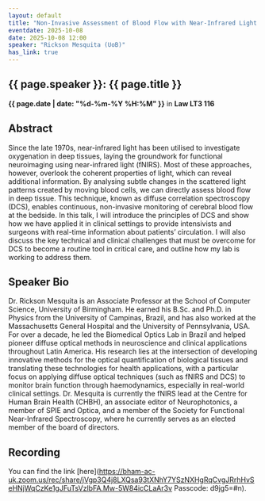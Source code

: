 ```yaml
---
layout: default
title: "Non-Invasive Assessment of Blood Flow with Near-Infrared Light in Trauma Units"
eventdate: 2025-10-08
date: 2025-10-08 12:00
speaker: "Rickson Mesquita (UoB)"
has_link: true
---
```


## {{ page.speaker }}: {{ page.title }}

**{{ page.date | date: "%d-%m-%Y %H:%M" }}**
in **Law LT3 116**


## Abstract
Since the late 1970s, near-infrared light has been utilised to investigate oxygenation in deep tissues, laying the groundwork for functional neuroimaging using near-infrared light (fNIRS). Most of these approaches, however, overlook the coherent properties of light, which can reveal additional information. By analysing subtle changes in the scattered light patterns created by moving blood cells, we can directly assess blood flow in deep tissue. This technique, known as diffuse correlation spectroscopy (DCS), enables continuous, non-invasive monitoring of cerebral blood flow at the bedside. In this talk, I will introduce the principles of DCS and show how we have applied it in clinical settings to provide intensivists and surgeons with real-time information about patients’ circulation. I will also discuss the key technical and clinical challenges that must be overcome for DCS to become a routine tool in critical care, and outline how my lab is working to address them.


## Speaker Bio
Dr. Rickson Mesquita is an Associate Professor at the School of Computer Science, University of Birmingham. He earned his B.Sc. and Ph.D. in Physics from the University of Campinas, Brazil, and has also worked at the Massachusetts General Hospital and the University of Pennsylvania, USA. For over a decade, he led the Biomedical Optics Lab in Brazil and helped pioneer diffuse optical methods in neuroscience and clinical applications throughout Latin America. His research lies at the intersection of developing innovative methods for the optical quantification of biological tissues and translating these technologies for health applications, with a particular focus on applying diffuse optical techniques (such as fNIRS and DCS) to monitor brain function through haemodynamics, especially in real-world clinical settings. Dr. Mesquita is currently the fNIRS lead at the Centre for Human Brain Health (CHBH), an associate editor of Neurophotonics, a member of SPIE and Optica, and a member of the Society for Functional Near-Infrared Spectroscopy, where he currently serves as an elected member of the board of directors.

## Recording
You can find the link [here](https://bham-ac-uk.zoom.us/rec/share/jVgp3Q4j8LXQsa93tXNhY7YSzNXHgRqCvgJRrhHvSeHNjWqCzKe1gJFuTsVzlbFA.Mw-5W84icCLaAr3v 
Passcode: d9jg5=#n).
